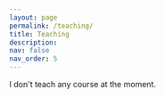 ```yaml
---
layout: page
permalink: /teaching/
title: Teaching
description: 
nav: false
nav_order: 5
---
```


I don't teach any course at the moment.
